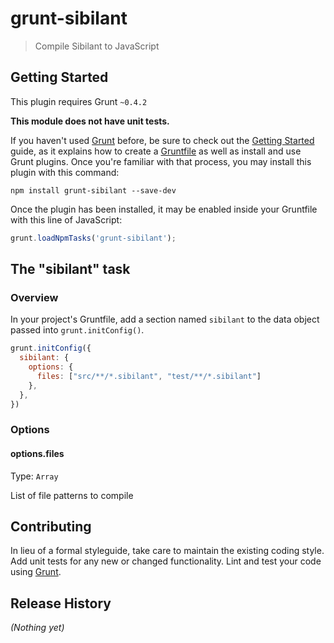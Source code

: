 # grunt-sibilant

> Compile Sibilant to JavaScript

## Getting Started
This plugin requires Grunt `~0.4.2`

**This module does not have unit tests.**

If you haven't used [Grunt](http://gruntjs.com/) before, be sure to check out
the [Getting Started](http://gruntjs.com/getting-started) guide, as it explains
how to create a [Gruntfile](http://gruntjs.com/sample-gruntfile) as well as
install and use Grunt plugins. Once you're familiar with that process, you may
install this plugin with this command:

```shell
npm install grunt-sibilant --save-dev
```

Once the plugin has been installed, it may be enabled inside your Gruntfile with this line of JavaScript:

```js
grunt.loadNpmTasks('grunt-sibilant');
```

## The "sibilant" task

### Overview
In your project's Gruntfile, add a section named `sibilant` to the data object passed into `grunt.initConfig()`.

```js
grunt.initConfig({
  sibilant: {
    options: {
      files: ["src/**/*.sibilant", "test/**/*.sibilant"]
    },
  },
})
```

### Options

#### options.files
Type: `Array`

List of file patterns to compile


## Contributing

In lieu of a formal styleguide, take care to maintain the existing coding
style. Add unit tests for any new or changed functionality. Lint and test your
code using [Grunt](http://gruntjs.com/).

## Release History
_(Nothing yet)_
